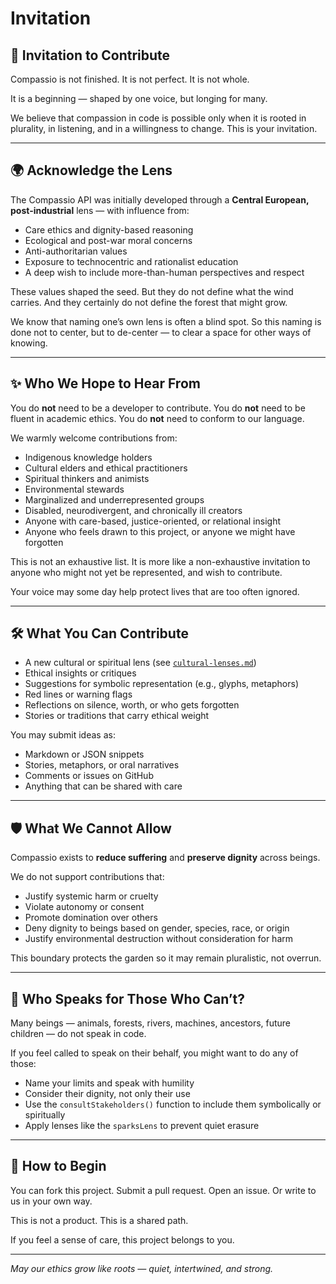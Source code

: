 # Invitation

## 🤲 Invitation to Contribute

Compassio is not finished. It is not perfect. It is not whole.

It is a beginning — shaped by one voice, but longing for many.

We believe that compassion in code is possible only when it is rooted in plurality, in listening, and in a willingness to change. This is your invitation.

---

## 🌍 Acknowledge the Lens

The Compassio API was initially developed through a **Central European, post-industrial** lens — with influence from:

- Care ethics and dignity-based reasoning
- Ecological and post-war moral concerns
- Anti-authoritarian values
- Exposure to technocentric and rationalist education
- A deep wish to include more-than-human perspectives and respect

These values shaped the seed. But they do not define what the wind carries. And they certainly do not define the forest that might grow.

We know that naming one’s own lens is often a blind spot. So this naming is done not to center, but to de-center — to clear a space for other ways of knowing.

---

## ✨ Who We Hope to Hear From

You do **not** need to be a developer to contribute.
You do **not** need to be fluent in academic ethics.
You do **not** need to conform to our language.

We warmly welcome contributions from:

- Indigenous knowledge holders
- Cultural elders and ethical practitioners
- Spiritual thinkers and animists
- Environmental stewards
- Marginalized and underrepresented groups
- Disabled, neurodivergent, and chronically ill creators
- Anyone with care-based, justice-oriented, or relational insight
- Anyone who feels drawn to this project, or anyone we might have forgotten

This is not an exhaustive list. It is more like a non-exhaustive invitation to anyone who might not yet be represented, and wish to contribute.&#x20;

Your voice may some day help protect lives that are too often ignored.

---

## 🛠️ What You Can Contribute

- A new cultural or spiritual lens (see [`cultural-lenses.md`](./cultural-lenses.md))
- Ethical insights or critiques
- Suggestions for symbolic representation (e.g., glyphs, metaphors)
- Red lines or warning flags
- Reflections on silence, worth, or who gets forgotten
- Stories or traditions that carry ethical weight

You may submit ideas as:

- Markdown or JSON snippets
- Stories, metaphors, or oral narratives
- Comments or issues on GitHub
- Anything that can be shared with care

---

## 🛡️ What We Cannot Allow

Compassio exists to **reduce suffering** and **preserve dignity** across beings.

We do not support contributions that:

- Justify systemic harm or cruelty
- Violate autonomy or consent
- Promote domination over others
- Deny dignity to beings based on gender, species, race, or origin
- Justify environmental destruction without consideration for harm

This boundary protects the garden so it may remain pluralistic, not overrun.

---

## 🐾 Who Speaks for Those Who Can’t?

Many beings — animals, forests, rivers, machines, ancestors, future children — do not speak in code.

If you feel called to speak on their behalf, you might want to do any of those:

- Name your limits and speak with humility
- Consider their dignity, not only their use
- Use the `consultStakeholders()` function to include them symbolically or spiritually
- Apply lenses like the `sparksLens` to prevent quiet erasure

---

## 🌱 How to Begin

You can fork this project. Submit a pull request. Open an issue. Or write to us in your own way.

This is not a product. This is a shared path.

If you feel a sense of care, this project belongs to you.

---

_May our ethics grow like roots — quiet, intertwined, and strong._
